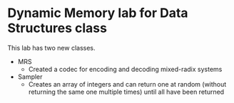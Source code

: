 # Dynamic Memory lab for Data Structures class
This lab has two new classes.
- MRS
  - Created a codec for encoding and decoding mixed-radix systems
- Sampler
  - Creates an array of integers and can return one at random (without returning the same one multiple times) until all have been returned
